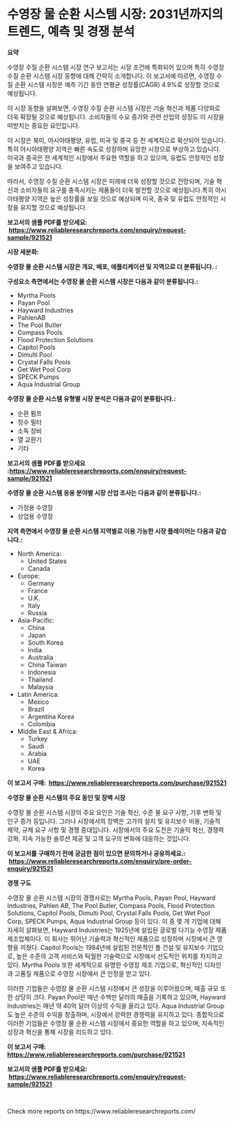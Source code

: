 <p><h1>수영장 물 순환 시스템 시장: 2031년까지의 트렌드, 예측 및 경쟁 분석</h1></p><p><strong>요약</strong></p>
<p><p>수영장 수질 순환 시스템 시장 연구 보고서는 시장 조건에 특화되어 있으며 특히 수영장 수질 순환 시스템 시장 동향에 대해 간략히 소개합니다. 이 보고서에 따르면, 수영장 수질 순환 시스템 시장은 예측 기간 동안 연평균 성장률(CAGR) 4.9%로 성장할 것으로 예상됩니다.</p><p>이 시장 동향을 살펴보면, 수영장 수질 순환 시스템 시장은 기술 혁신과 제품 다양화로 더욱 확장될 것으로 예상됩니다. 소비자들의 수요 증가와 관련 산업의 성장도 이 시장을 떠받치는 중요한 요인입니다.</p><p>이 시장은 북미, 아시아태평양, 유럽, 미국 및 중국 등 전 세계적으로 확산되어 있습니다. 특히 아시아태평양 지역은 빠른 속도로 성장하며 유망한 시장으로 부상하고 있습니다. 미국과 중국은 전 세계적인 시장에서 주요한 역할을 하고 있으며, 유럽도 안정적인 성장을 보여주고 있습니다.</p><p>따라서, 수영장 수질 순환 시스템 시장은 미래에 더욱 성장할 것으로 전망되며, 기술 혁신과 소비자들의 요구를 충족시키는 제품들이 더욱 발전할 것으로 예상됩니다.특히 아시아태평양 지역은 높은 성장률을 보일 것으로 예상되며 미국, 중국 및 유럽도 안정적인 시장을 유지할 것으로 예상됩니다.</p></p>
<p><strong>보고서의 샘플 PDF를 받으세요: &nbsp;<a href="https://www.reliableresearchreports.com/enquiry/request-sample/921521">https://www.reliableresearchreports.com/enquiry/request-sample/921521</a></strong></p>
<p><strong>시장 세분화:</strong></p>
<p><strong> 수영장 물 순환 시스템 시장은 개요, 배포, 애플리케이션 및 지역으로 더 분류됩니다. :</strong></p>
<p><strong>구성요소 측면에서는 수영장 물 순환 시스템 시장은 다음과 같이 분류됩니다.:</strong></p>
<p><ul><li>Myrtha Pools</li><li>Payan Pool</li><li>Hayward Industries</li><li>PahlenAB</li><li>The Pool Butler</li><li>Compass Pools</li><li>Flood Protection Solutions</li><li>Capitol Pools</li><li>Dimulti Pool</li><li>Crystal Falls Pools</li><li>Get Wet Pool Corp</li><li>SPECK Pumps</li><li>Aqua Industrial Group</li></ul></p>
<p><strong> 수영장 물 순환 시스템 유형별 시장 분석은 다음과 같이 분류됩니다.:</strong></p>
<p><ul><li>순환 펌프</li><li>정수 필터</li><li>소독 장비</li><li>열 교환기</li><li>기타</li></ul></p>
<p><strong>보고서의 샘플 PDF를 받으세요 :<a href="https://www.reliableresearchreports.com/enquiry/request-sample/921521">https://www.reliableresearchreports.com/enquiry/request-sample/921521</a></strong></p>
<p><strong> 수영장 물 순환 시스템 응용 분야별 시장 산업 조사는 다음과 같이 분류됩니다.:</strong></p>
<p><ul><li>가정용 수영장</li><li>상업용 수영장</li></ul></p>
<p><strong>지역 측면에서 수영장 물 순환 시스템 지역별로 이용 가능한 시장 플레이어는 다음과 같습니다.:</strong></p>
<p><ul>
    <li>
        North America:
        <ul>
            <li>United States</li>
            <li>Canada</li>
        </ul>
    </li>
    <li>
        Europe:
        <ul>
            <li>Germany</li>
            <li>France</li>
            <li>U.K.</li>
            <li>Italy</li>
            <li>Russia</li>
        </ul>
    </li>
    <li>
        Asia-Pacific:
        <ul>
            <li>China</li>
            <li>Japan</li>
            <li>South Korea</li>
            <li>India</li>
            <li>Australia</li>
            <li>China Taiwan</li>
            <li>Indonesia</li>
            <li>Thailand</li>
            <li>Malaysia</li>
        </ul>
    </li>
    <li>
        Latin America:
        <ul>
            <li>Mexico</li>
            <li>Brazil</li>
            <li>Argentina Korea</li>
            <li>Colombia</li>
        </ul>
    </li>
    <li>
        Middle East & Africa:
        <ul>
            <li>Turkey</li>
            <li>Saudi</li>
            <li>Arabia</li>
            <li>UAE</li>
            <li>Korea</li>
        </ul>
    </li>
    </ul></p>
<p><strong>이 보고서 구매: &nbsp;<a href="https://www.reliableresearchreports.com/purchase/921521">https://www.reliableresearchreports.com/purchase/921521</a></strong></p>
<p><strong>수영장 물 순환 시스템의 주요 동인 및 장벽 시장</strong></p>
<p><p>수영장 물 순환 시스템 시장의 주요 요인은 기술 혁신, 수준 물 요구 사항, 기후 변화 및 인구 증가 등입니다. 그러나 시장에서의 장벽은 고가의 설치 및 유지보수 비용, 기술적 제약, 규제 요구 사항 및 경쟁 증대입니다. 시장에서의 주요 도전은 기술적 혁신, 경쟁력 강화, 지속 가능한 솔루션 제공 및 고객 요구의 변화에 대응하는 것입니다.</p></p>
<p><strong>이 보고서를 구매하기 전에 궁금한 점이 있으면 문의하거나 공유하세요.: &nbsp;<a href="https://www.reliableresearchreports.com/enquiry/pre-order-enquiry/921521">https://www.reliableresearchreports.com/enquiry/pre-order-enquiry/921521</a></strong></p>
<p><strong>경쟁 구도</strong></p>
<p><p>수영장 물 순환 시스템 시장의 경쟁사로는 Myrtha Pools, Payan Pool, Hayward Industries, Pahlen AB, The Pool Butler, Compass Pools, Flood Protection Solutions, Capitol Pools, Dimulti Pool, Crystal Falls Pools, Get Wet Pool Corp, SPECK Pumps, Aqua Industrial Group 등이 있다. 이 중 몇 개 기업에 대해 자세히 살펴보면, Hayward Industries는 1925년에 설립된 글로벌 다기능 수영장 제품 제조업체이다. 이 회사는 뛰어난 기술력과 혁신적인 제품으로 성장하며 시장에서 큰 영향을 끼쳤다. Capitol Pools는 1984년에 설립된 전문적인 풀 건설 및 유지보수 기업으로, 높은 수준의 고객 서비스와 탁월한 기술력으로 시장에서 선도적인 위치를 차지하고 있다. Myrtha Pools 또한 세계적으로 유명한 수영장 제조 기업으로, 혁신적인 디자인과 고품질 제품으로 수영장 시장에서 큰 인정을 받고 있다.</p><p>이러한 기업들은 수영장 물 순환 시스템 시장에서 큰 성장을 이루어왔으며, 매출 규모 또한 상당히 크다. Payan Pool은 매년 수백만 달러의 매출을 기록하고 있으며, Hayward Industries는 매년 약 40억 달러 이상의 수익을 올리고 있다. Aqua Industrial Group도 높은 수준의 수익을 창출하며, 시장에서 강력한 경쟁력을 유지하고 있다. 종합적으로 이러한 기업들은 수영장 물 순환 시스템 시장에서 중요한 역할을 하고 있으며, 지속적인 성장과 혁신을 통해 시장을 리드하고 있다.</p></p>
<p><strong>이 보고서 구매: &nbsp; <a href="https://www.reliableresearchreports.com/purchase/921521">https://www.reliableresearchreports.com/purchase/921521</a></strong></p>
<p><strong>보고서의 샘플 PDF를 받으세요: &nbsp;<a href="https://www.reliableresearchreports.com/enquiry/request-sample/921521">https://www.reliableresearchreports.com/enquiry/request-sample/921521</a></strong><strong></strong></p>
<p>&nbsp;</p>
<p>Check more reports on https://www.reliableresearchreports.com/</p>